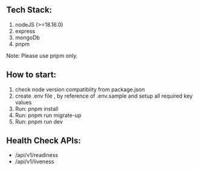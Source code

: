## Tech Stack:
1. nodeJS (>=18.16.0)
2. express
3. mongoDb
4. pnpm

Note: Please use pnpm only.

## How to start:
1. check node version compatiblity from package.json
2. create .env file , by reference of .env.sample and setup all required key values
3. Run: pnpm install
4. Run: pnpm run migrate-up
5. Run: pnpm run dev

## Health Check APIs:
- /api/v1/readiness
- /api/v1/liveness
